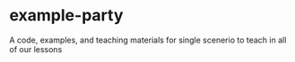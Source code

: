# example-party
A code, examples, and teaching materials for single scenerio to teach in all of our lessons
